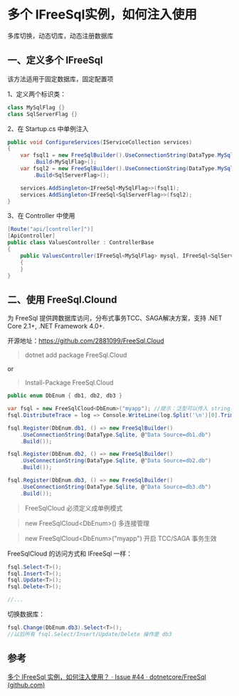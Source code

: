 # 多个 IFreeSql实例，如何注入使用

多库切换，动态切库，动态注册数据库

## 一、定义多个 IFreeSql

该方法适用于固定数据库，固定配置项

1、定义两个标识类：

```csharp
class MySqlFlag {}
class SqlServerFlag {}
```

2、在 Startup.cs 中单例注入

```csharp
public void ConfigureServices(IServiceCollection services)
{
    var fsql1 = new FreeSqlBuilder().UseConnectionString(DataType.MySql, "str1")
        .Build<MySqlFlag>();
    var fsql2 = new FreeSqlBuilder().UseConnectionString(DataType.MySql, "str1")
        .Build<SqlServerFlag>();

    services.AddSingleton<IFreeSql<MySqlFlag>>(fsql1);
    services.AddSingleton<IFreeSql<SqlServerFlag>>(fsql2);
}
```

3、在 Controller 中使用

```csharp
[Route("api/[controller]")]
[ApiController]
public class ValuesController : ControllerBase
{
    public ValuesController(IFreeSql<MySqlFlag> mysql, IFreeSql<SqlServerFlag> sqlserver)
    {
    }
}
```

## 二、使用 FreeSql.Clound

为 FreeSql 提供跨数据库访问，分布式事务TCC、SAGA解决方案，支持 .NET Core 2.1+, .NET Framework 4.0+.

开源地址：https://github.com/2881099/FreeSql.Cloud

> dotnet add package FreeSql.Cloud

or

> Install-Package FreeSql.Cloud

```csharp
public enum DbEnum { db1, db2, db3 }

var fsql = new FreeSqlCloud<DbEnum>("myapp"); //提示：泛型可以传入 string
fsql.DistributeTrace = log => Console.WriteLine(log.Split('\n')[0].Trim());

fsql.Register(DbEnum.db1, () => new FreeSqlBuilder()
    .UseConnectionString(DataType.Sqlite, @"Data Source=db1.db")
    .Build());

fsql.Register(DbEnum.db2, () => new FreeSqlBuilder()
    .UseConnectionString(DataType.Sqlite, @"Data Source=db2.db")
    .Build());

fsql.Register(DbEnum.db3, () => new FreeSqlBuilder()
    .UseConnectionString(DataType.Sqlite, @"Data Source=db3.db")
    .Build());
```

> FreeSqlCloud 必须定义成单例模式

> new FreeSqlCloud\<DbEnum\>() 多连接管理

> new FreeSqlCloud\<DbEnum\>("myapp") 开启 TCC/SAGA 事务生效

FreeSqlCloud 的访问方式和 IFreeSql 一样：

```csharp
fsql.Select<T>();
fsql.Insert<T>();
fsql.Update<T>();
fsql.Delete<T>();

//...
```

切换数据库：

```csharp
fsql.Change(DbEnum.db3).Select<T>();
//以后所有 fsql.Select/Insert/Update/Delete 操作是 db3
```

## 参考

[多个 IFreeSql 实例，如何注入使用？ · Issue #44 · dotnetcore/FreeSql (github.com)](https://github.com/dotnetcore/FreeSql/issues/44)
